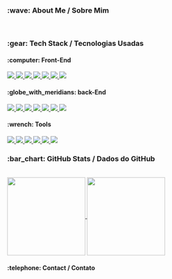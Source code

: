 ###

<h3>:wave: About Me / Sobre Mim</h3>
</br>
<h3>:gear: Tech Stack / Tecnologias Usadas</h3>
<h4>:computer: Front-End</h4>
<a href="https://github.com/">
  <img src="https://img.shields.io/badge/html5-%23E34F26.svg?style=for-the-badge&logo=html5&logoColor=white&color=2B213A" />
</a>

<a href="https://github.com/">
  <img src="https://img.shields.io/badge/css3-%231572B6.svg?style=for-the-badge&logo=css3&logoColor=white&color=2B213A" />
</a>

<a href="https://github.com/">
  <img src="https://img.shields.io/badge/javascript-%23323330.svg?style=for-the-badge&logo=javascript&logoColor=white&color=2B213A" />
</a>

<a href="https://github.com/">
  <img src="https://img.shields.io/badge/react-%2320232a.svg?style=for-the-badge&logo=react&logoColor=white&color=2B213A" />
</a>

<a href="https://github.com/">
  <img src="https://img.shields.io/badge/React_Router-CA4245?style=for-the-badge&logo=react-router&logoColor=white&color=2B213A" />
</a>

<a href="https://github.com/">
  <img src="https://img.shields.io/badge/-jest-%23C21325?style=for-the-badge&logo=jest&logoColor=white&color=2B213A" />
</a>

<a href="https://github.com/">
  <img src="https://img.shields.io/badge/redux-%23593d88.svg?style=for-the-badge&logo=redux&logoColor=white&color=2B213A" />
</a>
</br>
<h4>:globe_with_meridians: back-End</h4>
<a href="https://github.com/">
  <img src="https://img.shields.io/badge/node.js-6DA55F?style=for-the-badge&logo=node.js&logoColor=white&color=2B213A" />
</a>

<a href="https://github.com/">
  <img src="https://img.shields.io/badge/express.js-%23404d59.svg?style=for-the-badge&logo=express&logoColor=white&color=2B213A" />
</a>

<a href="https://github.com/">
  <img src="https://img.shields.io/badge/-mocha-%238D6748?style=for-the-badge&logo=mocha&logoColor=white&color=2B213A" />
</a>

<a href="https://github.com/">
  <img src="https://img.shields.io/badge/typescript-%23007ACC.svg?style=for-the-badge&logo=typescript&logoColor=white&color=2B213A" />
</a>

<a href="https://github.com/">
  <img src="https://img.shields.io/badge/Sequelize-52B0E7?style=for-the-badge&logo=Sequelize&logoColor=white&color=2B213A" />
</a>

<a href="https://github.com/">
  <img src="https://img.shields.io/badge/mysql-%2300f.svg?style=for-the-badge&logo=mysql&logoColor=white&color=2B213A" />
</a>

<a href="https://github.com/">
  <img src="https://img.shields.io/badge/python-3670A0?style=for-the-badge&logo=python&logoColor=white&color=2B213A" />
</a>

</br>
<h4>:wrench: Tools</h4>
<a href="https://github.com/">
  <img src="https://img.shields.io/badge/git-%23F05033.svg?style=for-the-badge&logo=git&logoColor=white&color=2B213A" />
</a>

<a href="https://github.com/">
  <img src="https://img.shields.io/badge/github-%23121011.svg?style=for-the-badge&logo=github&logoColor=white&color=2B213A" />
</a>

<a href="https://github.com/">
  <img src="https://img.shields.io/badge/docker-%230db7ed.svg?style=for-the-badge&logo=docker&logoColor=white&color=2B213A" />
</a>

<a href="https://github.com/">
  <img src="https://img.shields.io/badge/heroku-%23430098.svg?style=for-the-badge&logo=heroku&logoColor=white&color=2B213A" />
</a>

<a href="https://github.com/">
  <img src="https://img.shields.io/badge/Linux-FCC624?style=for-the-badge&logo=linux&logoColor=white&color=2B213A" />
</a>

<a href="https://github.com/">
  <img src="https://img.shields.io/badge/shell_script-%23121011.svg?style=for-the-badge&logo=gnu-bash&logoColor=white&color=2B213A" />
</a>
</br>
<h3>:bar_chart: GitHub Stats / Dados do GitHub</h3>
</br>
<a href="https://github.com/anuraghazra/github-readme-stats">
  <img align="center" height="180em" src="https://github-readme-stats.vercel.app/api?username=MiguelNS101&count_private=true&show_icons=true&theme=synthwave" />
</a>

<a href="https://github.com/anuraghazra/convoychat">
  <img align="center" height="180em" src="https://github-readme-stats.vercel.app/api/top-langs/?username=MiguelNS101&layout=compact&langs_count=10&theme=synthwave" />
</a>

<h4>:telephone: Contact / Contato</h4>
